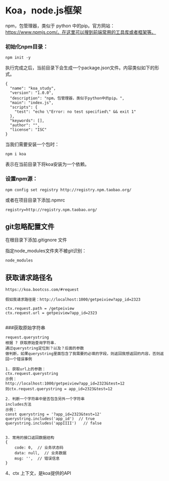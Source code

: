 # Koa，node.js框架

npm，包管理器，类似于 python 中的pip。官方网站：https://www.npmjs.com/。在这里可以搜到前端常用的工具库或者框架等。


### 初始化npm目录：
```
npm init -y
```

执行完成之后，当前目录下会生成一个package.json文件。内容类似如下的形式。

```
{
  "name": "koa_study",
  "version": "1.0.0",
  "description": "npm，包管理器，类似于python中的pip。",
  "main": "index.js",
  "scripts": {
    "test": "echo \"Error: no test specified\" && exit 1"
  },
  "keywords": [],
  "author": "",
  "license": "ISC"
}

```


当我们需要安装一个包时：
```
npm i koa
```
表示在当前目录下将koa安装为一个依赖。


### 设置npm源：
```
npm config set registry http://registry.npm.taobao.org/
```
或者在项目目录下添加.npmrc
```
registry=http://registry.npm.taobao.org/
```


## git忽略配置文件

在根目录下添加.gitignore 文件

指定node_modules文件夹不被git识别：
```
node_modules
```


## 获取请求路径名
```
https://koa.bootcss.com/#request

假如我请求路径是：http://localhost:1000/getpeiview?app_id=2323

ctx.request.path = /getpeiview
ctx.request.url = getpeiview?app_id=2323


```
###获取原始字符串
```
request.querystring
根据 ? 获取原始查询字符串.
通过querystring定位到？以及？后面的参数
做判断，如果querystring里面包含了我需要的必填的字段，则返回我想返回的内容，否则返回一个错误事例

1. 获取url上的参数：
ctx.request.querystring
示例：
http://localhost:1000/getpeiview?app_id=2323&test=12
则ctx.request.querystring = app_id=2323&test=12

2. 判断一个字符串中是否包含另外一个字符串
includes方法
示例：
const querystring = '?app_id=2323&test=12'
querystring.includes('app_id')  // true
querystring.includes('appIIII')   // false


3. 常用的接口返回数据结构
{
    code: 0,  // 业务状态码
    data: null,  // 业务数据
    msg: '',  // 错误信息
}

```



4、ctx 上下文，是koa提供的API